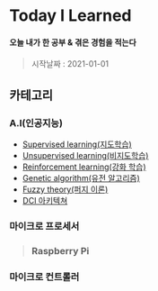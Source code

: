 # Today I Learned

#### 오늘 내가 한 공부 & 겪은 경험을 적는다  
> 시작날짜 : 2021-01-01

## 카테고리
### A.I(인공지능)
* [Supervised learning(지도학습)]()
* [Unsupervised learning(비지도학습)]()
* [Reinforcement learning(강화 학습)]()
* [Genetic algorithm(유전 알고리즘)]()
* [Fuzzy theory(퍼지 이론)]()
* [DCI 아키텍쳐]()

### 마이크로 프로세서
> ### Raspberry Pi
### 마이크로 컨트롤러
